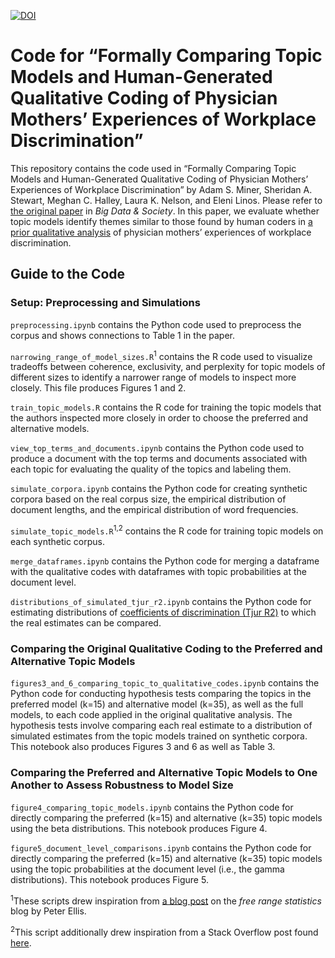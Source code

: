 

[![DOI](https://zenodo.org/badge/582539877.svg)](https://zenodo.org/badge/latestdoi/582539877)

# Code for “Formally Comparing Topic Models and Human-Generated Qualitative Coding of Physician Mothers’ Experiences of Workplace Discrimination”

This repository contains the code used in “Formally Comparing Topic Models and Human-Generated Qualitative Coding of Physician Mothers’ Experiences of Workplace Discrimination” by Adam S. Miner, Sheridan A. Stewart, Meghan C. Halley, Laura K. Nelson, and Eleni Linos. Please refer to [the original paper](https://doi.org/10.1177/20539517221149106) in *Big Data & Society*. In this paper, we evaluate whether topic models identify themes similar to those found by human coders in [a prior qualitative analysis](https://doi.org/10.1136/bmj.k4926) of physician mothers’ experiences of workplace discrimination.

## Guide to the Code

### Setup: Preprocessing and Simulations

``preprocessing.ipynb`` contains the Python code used to preprocess the corpus and shows connections to Table 1 in the paper.

``narrowing_range_of_model_sizes.R``<sup>1</sup> contains the R code used to visualize tradeoffs between coherence, exclusivity, and perplexity for topic models of different sizes to identify a narrower range of models to inspect more closely. This file produces Figures 1 and 2.

``train_topic_models.R`` contains the R code for training the topic models that the authors inspected more closely in order to choose the preferred and alternative models.

``view_top_terms_and_documents.ipynb`` contains the Python code used to produce a document with the top terms and documents associated with each topic for evaluating the quality of the topics and labeling them.

``simulate_corpora.ipynb`` contains the Python code for creating synthetic corpora based on the real corpus size, the empirical distribution of document lengths, and the empirical distribution of word frequencies.

``simulate_topic_models.R``<sup>1,2</sup> contains the R code for training topic models on each synthetic corpus.

``merge_dataframes.ipynb`` contains the Python code for merging a dataframe with the qualitative codes with dataframes with topic probabilities at the document level.

``distributions_of_simulated_tjur_r2.ipynb`` contains the Python code for estimating distributions of [coefficients of discrimination (Tjur R2)](https://doi.org/10.1198/tast.2009.08210) to which the real estimates can be compared.

### Comparing the Original Qualitative Coding to the Preferred and Alternative Topic Models

``figures3_and_6_comparing_topic_to_qualitative_codes.ipynb`` contains the Python code for conducting hypothesis tests comparing the topics in the preferred model (k=15) and alternative model (k=35), as well as the full models, to each code applied in the original qualitative analysis. The hypothesis tests involve comparing each real estimate to a distribution of simulated estimates from the topic models trained on synthetic corpora. This notebook also produces Figures 3 and 6 as well as Table 3.

### Comparing the Preferred and Alternative Topic Models to One Another to Assess Robustness to Model Size

``figure4_comparing_topic_models.ipynb`` contains the Python code for directly comparing the preferred (k=15) and alternative (k=35) topic models using the beta distributions. This notebook produces Figure 4.

``figure5_document_level_comparisons.ipynb`` contains the Python code for directly comparing the preferred (k=15) and alternative (k=35) topic models using the topic probabilities at the document level (i.e., the gamma distributions). This notebook produces Figure 5.

<sup>1</sup>These scripts drew inspiration from [a blog post](http://freerangestats.info/blog/2017/01/05/topic-model-cv) on the *free range statistics* blog by Peter Ellis.

<sup>2</sup>This script additionally drew inspiration from a Stack Overflow post found [here](https://stackoverflow.com/a/14749552).


